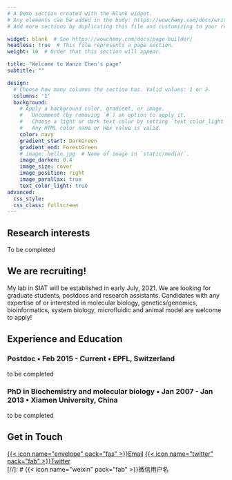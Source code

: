 ```yaml
---
# A Demo section created with the Blank widget.
# Any elements can be added in the body: https://wowchemy.com/docs/writing-markdown-latex/
# Add more sections by duplicating this file and customizing to your requirements.

widget: blank  # See https://wowchemy.com/docs/page-builder/
headless: true  # This file represents a page section.
weight: 10  # Order that this section will appear.

title: "Welcome to Wanze Chen's page"
subtitle: ""

design:
  # Choose how many columns the section has. Valid values: 1 or 2.
  columns: '1'
  background:
    # Apply a background color, gradient, or image.
    #   Uncomment (by removing `#`) an option to apply it.
    #   Choose a light or dark text color by setting `text_color_light`.
    #   Any HTML color name or Hex value is valid.
    color: navy
    gradient_start: DarkGreen
    gradient_end: ForestGreen
    # image: hello.jpg  # Name of image in `static/media/`.
    image_darken: 0.4
    image_size: cover
    image_position: right
    image_parallax: true
    text_color_light: true
advanced:
  css_style:
  css_class: fullscreen
---
```


## Research interests

To be completed

## We are recruiting! 

My lab in SIAT will be established in early July, 2021. We are looking for graduate students, postdocs and research assistants. Candidates with any expertise of or interested in molecular biology, genetics/genomics, bioinformatics, system biology, microfluidic and animal model are welcome to apply! 

## Experience and Education

### Postdoc • Feb 2015 - Current • EPFL, Switzerland

to be completed

### PhD in Biochemistry and molecular biology  • Jan 2007 - Jan 2013 • Xiamen University, China

to be completed

## Get in Touch

[{{< icon name="envelope" pack="fas" >}}Email](mailto:wanze.chen@epfl.ch)
[{{< icon name="twitter" pack="fab" >}}Twitter](https://twitter.com/wanzechen)  
[//]: # {{< icon name="weixin" pack="fab" >}}微信用户名  

